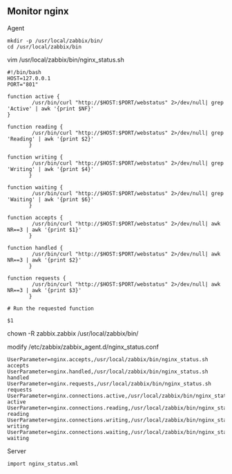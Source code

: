 ## Monitor nginx 
Agent
    
    mkdir -p /usr/local/zabbix/bin/
    cd /usr/local/zabbix/bin
    
vim /usr/local/zabbix/bin/nginx_status.sh

    #!/bin/bash
    HOST=127.0.0.1
    PORT="801"
    
    function active {
            /usr/bin/curl "http://$HOST:$PORT/webstatus" 2>/dev/null| grep 'Active' | awk '{print $NF}'
    }
    
    function reading {
            /usr/bin/curl "http://$HOST:$PORT/webstatus" 2>/dev/null| grep 'Reading' | awk '{print $2}'
           }
    
    function writing {
            /usr/bin/curl "http://$HOST:$PORT/webstatus" 2>/dev/null| grep 'Writing' | awk '{print $4}'
           }
    
    function waiting {
            /usr/bin/curl "http://$HOST:$PORT/webstatus" 2>/dev/null| grep 'Waiting' | awk '{print $6}'
           }
    
    function accepts {
            /usr/bin/curl "http://$HOST:$PORT/webstatus" 2>/dev/null| awk NR==3 | awk '{print $1}'
           }
    
    function handled {
            /usr/bin/curl "http://$HOST:$PORT/webstatus" 2>/dev/null| awk NR==3 | awk '{print $2}'
           }
    
    function requests {
            /usr/bin/curl "http://$HOST:$PORT/webstatus" 2>/dev/null| awk NR==3 | awk '{print $3}'
           }
 
    # Run the requested function

    $1
 
chown -R zabbix.zabbix /usr/local/zabbix/bin/
    
modify /etc/zabbix/zabbix_agent.d/nginx_status.conf

    UserParameter=nginx.accepts,/usr/local/zabbix/bin/nginx_status.sh accepts
    UserParameter=nginx.handled,/usr/local/zabbix/bin/nginx_status.sh handled
    UserParameter=nginx.requests,/usr/local/zabbix/bin/nginx_status.sh requests
    UserParameter=nginx.connections.active,/usr/local/zabbix/bin/nginx_status.sh active
    UserParameter=nginx.connections.reading,/usr/local/zabbix/bin/nginx_status.sh reading
    UserParameter=nginx.connections.writing,/usr/local/zabbix/bin/nginx_status.sh writing
    UserParameter=nginx.connections.waiting,/usr/local/zabbix/bin/nginx_status.sh waiting  
    
Server 

    import nginx_status.xml
